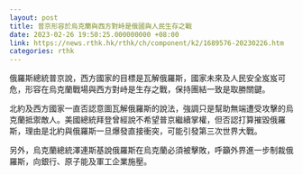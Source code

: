 ```yaml
---
layout: post
title: 普京形容於烏克蘭與西方對峙是俄國與人民生存之戰
date: 2023-02-26 19:50:25.000000000 +08:00
link: https://news.rthk.hk/rthk/ch/component/k2/1689576-20230226.htm
categories: rthk
---
```


俄羅斯總統普京說，西方國家的目標是瓦解俄羅斯，國家未來及人民安全岌岌可危，形容在烏克蘭戰場與西方對峙是生存之戰，保持團結一致是取勝關鍵。

北約及西方國家一直否認意圖瓦解俄羅斯的說法，強調只是幫助無端遭受攻擊的烏克蘭抵禦敵人。美國總統拜登曾經說不希望普京繼續掌權，但否認打算摧毀俄羅斯，理由是北約與俄羅斯一旦爆發直接衝突，可能引發第三次世界大戰。

另外，烏克蘭總統澤連斯基說俄羅斯在烏克蘭必須被擊敗，呼籲外界進一步制裁俄羅斯，向銀行、原子能及軍工企業施壓。
